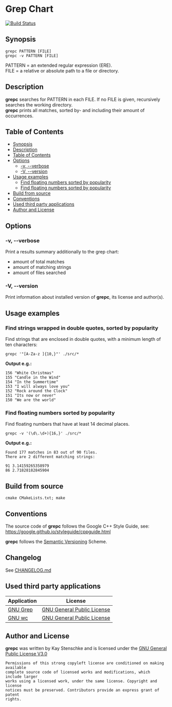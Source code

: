# Grep Chart

[![Build Status](https://api.travis-ci.com/kstenschke/grepc.svg?branch=main)](https://travis-ci.com/kstenschke/grepc)


## Synopsis

``grepc PATTERN [FILE]``  
``grepc -v PATTERN [FILE]``

PATTERN = an extended regular expression (ERE).  
FILE = a relative or absolute path to a file or directory.


## Description

**grepc** searches for PATTERN in each FILE. If no FILE is given, recursively 
searches the working directory.  
**grepc** prints all matches, sorted by- and including their amount of
occurrences. 


## Table of Contents

* [Synopsis](#synopsis)
* [Description](#description)
* [Table of Contents](#table-of-contents)
* [Options](#options)
  * [-v, --verbose](#-v---verbose)
  * [-V, --version](#-v---version)
* [Usage examples](#usage-examples)
  * [Find floating numbers sorted by popularity](#find-floating-numbers-and-their-popularity)
  * [Find floating numbers sorted by popularity](#find-floating-numbers-and-their-popularity)
* [Build from source](#build-from-source)
* [Conventions](#conventions)
* [Used third party applications](#used-third-party-applications)
* [Author and License](#author-and-license)


## Options

### -v, --verbose

Print a results summary additionally to the grep chart:

* amount of total matches
* amount of matching strings
* amount of files searched


### -V, --version

Print information about installed version of **grepc**, its license and 
author(s).


## Usage examples  

### Find strings wrapped in double quotes, sorted by popularity
  
Find strings that are enclosed in double quotes, with a minimum length of ten
characters:

``grepc '"[A-Za-z ]{10,}"' ./src/*``  

**Output e.g.:**

```
156 "White Christmas"
155 "Candle in the Wind"
154 "In the Summertime"
153 "I will always love you"
152 "Rock around the Clock"
151 "Its now or never"
150 "We are the world"
```


### Find floating numbers sorted by popularity  

Find floating numbers that have at least 14 decimal places.

``grepc -v '(\d\.\d+){16,}' ./src/*``

**Output e.g.:**

```
Found 177 matches in 83 out of 90 files.
There are 2 different matching strings:

91 3.14159265358979
86 2.71828182845904
```


## Build from source

``cmake CMakeLists.txt; make``


## Conventions

The source code of **grepc** follows the Google C++ Style Guide, 
see: https://google.github.io/styleguide/cppguide.html    

**grepc** follows the [Semantic Versioning](https://semver.org) Scheme.


## Changelog

See [CHANGELOG.md](CHANGELOG.md)

## Used third party applications

| Application                                                                                        | License                                                                      |
| -------------------------------------------------------------------------------------------------- | ---------------------------------------------------------------------------- |
| [GNU Grep](https://www.gnu.org/software/grep/)                                                     | [GNU General Public License](https://www.gnu.org/licenses/licenses.html#GPL) |
| [GNU wc](https://www.gnu.org/software/coreutils/manual/html_node/wc-invocation.html#wc-invocation) | [GNU General Public License](https://www.gnu.org/licenses/licenses.html#GPL) |


## Author and License

**grepc** was written by Kay Stenschke and is licensed under the 
[GNU General Public License V3.0](https://www.gnu.org/licenses/licenses.html#GPL)  

```
Permissions of this strong copyleft license are conditioned on making available 
complete source code of licensed works and modifications, which include larger 
works using a licensed work, under the same license. Copyright and license 
notices must be preserved. Contributors provide an express grant of patent 
rights.
```


